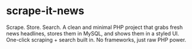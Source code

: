 # scrape-it-news
Scrape. Store. Search. A clean and minimal PHP project that grabs fresh news headlines, stores them in MySQL, and shows them in a styled UI. One-click scraping + search built in. No frameworks, just raw PHP power.
